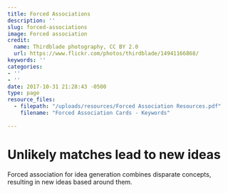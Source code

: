 ```yaml
---
title: Forced Associations
description: ''
slug: forced-associations
image: Forced association
credit:
  name: Thirdblade photography, CC BY 2.0
  url: https://www.flickr.com/photos/thirdblade/14941166868/
keywords: ''
categories:
- ''
- ''
date: 2017-10-31 21:28:43 -0500
type: page
resource_files:
  - filepath: "/uploads/resources/Forced Association Resources.pdf"
    filename: "Forced Association Cards - Keywords"
    
---
```

# Unlikely matches lead to new ideas

Forced association for idea generation combines disparate concepts, resulting in new ideas based around them.
